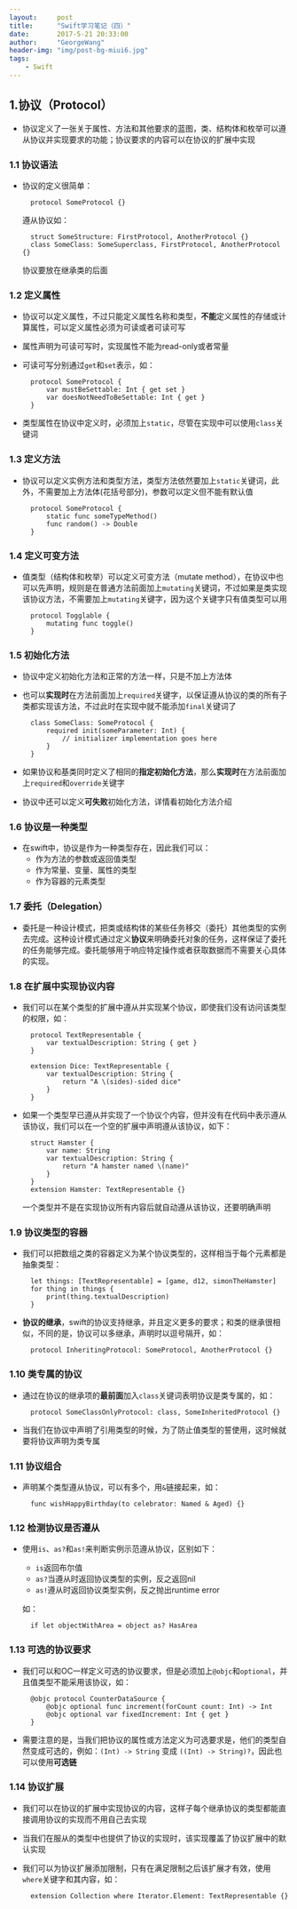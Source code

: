 ```yaml
---
layout:     post
title:      "Swift学习笔记（四）"
date:       2017-5-21 20:33:00
author:     "GeorgeWang"
header-img: "img/post-bg-miui6.jpg"
tags:
    - Swift
---
```


## 1.协议（Protocol）
* 协议定义了一张关于属性、方法和其他要求的蓝图，类、结构体和枚举可以遵从协议并实现要求的功能；协议要求的内容可以在协议的扩展中实现

### 1.1 协议语法
* 协议的定义很简单：

		protocol SomeProtocol {}
		
  遵从协议如：
  
  		struct SomeStructure: FirstProtocol, AnotherProtocol {}
  		class SomeClass: SomeSuperclass, FirstProtocol, AnotherProtocol {}
  		
  协议要放在继承类的后面
  
### 1.2 定义属性
* 协议可以定义属性，不过只能定义属性名称和类型，**不能**定义属性的存储或计算属性，可以定义属性必须为可读或者可读可写
* 属性声明为可读可写时，实现属性不能为read-only或者常量
* 可读可写分别通过`get`和`set`表示，如：

		protocol SomeProtocol {
    		var mustBeSettable: Int { get set }
    		var doesNotNeedToBeSettable: Int { get }
		}
		
* 类型属性在协议中定义时，必须加上`static`，尽管在实现中可以使用`class`关键词

### 1.3 定义方法
* 协议可以定义实例方法和类型方法，类型方法依然要加上`static`关键词，此外，不需要加上方法体(花括号部分)，参数可以定义但不能有默认值

		protocol SomeProtocol {
    		static func someTypeMethod()
    		func random() -> Double
		}
		
### 1.4 定义可变方法
* 值类型（结构体和枚举）可以定义可变方法（mutate method），在协议中也可以先声明，规则是在普通方法前面加上`mutating`关键词，不过如果是类实现该协议方法，不需要加上`mutating`关键字，因为这个关键字只有值类型可以用

		protocol Togglable {
    		mutating func toggle()
		}
		
### 1.5 初始化方法
* 协议中定义初始化方法和正常的方法一样，只是不加上方法体
* 也可以**实现时**在方法前面加上`required`关键字，以保证遵从协议的类的所有子类都实现该方法，不过此时在实现中就不能添加`final`关键词了

		class SomeClass: SomeProtocol {
    		required init(someParameter: Int) {
        		// initializer implementation goes here
    		}
		}
* 如果协议和基类同时定义了相同的**指定初始化方法**，那么**实现时**在方法前面加上`required`和`override`关键字
* 协议中还可以定义**可失败**初始化方法，详情看初始化方法介绍

### 1.6 协议是一种类型
* 在swift中，协议是作为一种类型存在，因此我们可以：
	* 作为方法的参数或返回值类型
	* 作为常量、变量、属性的类型
	* 作为容器的元素类型

### 1.7 委托（Delegation）
* 委托是一种设计模式，把类或结构体的某些任务移交（委托）其他类型的实例去完成。这种设计模式通过定义**协议**来明确委托对象的任务，这样保证了委托的任务能够完成。委托能够用于响应特定操作或者获取数据而不需要关心具体的实现。

### 1.8 在扩展中实现协议内容
* 我们可以在某个类型的扩展中遵从并实现某个协议，即使我们没有访问该类型的权限，如：

		protocol TextRepresentable {
    		var textualDescription: String { get }
		}
		
		extension Dice: TextRepresentable {
    		var textualDescription: String {
        		return "A \(sides)-sided dice"
    		}
		}
		
* 如果一个类型早已遵从并实现了一个协议个内容，但并没有在代码中表示遵从该协议，我们可以在一个空的扩展中声明遵从该协议，如下：

		struct Hamster {
    		var name: String
    		var textualDescription: String {
        		return "A hamster named \(name)"
    		}
		}
		extension Hamster: TextRepresentable {}
		
  一个类型并不是在实现协议所有内容后就自动遵从该协议，还要明确声明
  
### 1.9 协议类型的容器
* 我们可以把数组之类的容器定义为某个协议类型的，这样相当于每个元素都是抽象类型：

		let things: [TextRepresentable] = [game, d12, simonTheHamster]
		for thing in things {
    		print(thing.textualDescription)
		}
		
* **协议的继承**，swift的协议支持继承，并且定义更多的要求；和类的继承很相似，不同的是，协议可以多继承，声明时以逗号隔开，如：

		protocol InheritingProtocol: SomeProtocol, AnotherProtocol {}
		
### 1.10 类专属的协议
* 通过在协议的继承项的**最前面**加入`class`关键词表明协议是类专属的，如：

		protocol SomeClassOnlyProtocol: class, SomeInheritedProtocol {}
		
* 当我们在协议中声明了引用类型的时候，为了防止值类型的誓使用，这时候就要将协议声明为类专属

### 1.11 协议组合
* 声明某个类型遵从协议，可以有多个，用`&`链接起来，如：

		func wishHappyBirthday(to celebrator: Named & Aged) {}
		
### 1.12 检测协议是否遵从
* 使用`is`、`as?`和`as!`来判断实例示范遵从协议，区别如下：
	* `is`返回布尔值
	* `as?`当遵从时返回协议类型的实例，反之返回nil
	* `as!`遵从时返回协议类型实例，反之抛出runtime error
	
  如：
  
   		if let objectWithArea = object as? HasArea
   		
### 1.13 可选的协议要求
* 我们可以和OC一样定义可选的协议要求，但是必须加上`@objc`和`optional`，并且值类型不能采用该协议，如：

		@objc protocol CounterDataSource {
    		@objc optional func increment(forCount count: Int) -> Int
    		@objc optional var fixedIncrement: Int { get }
		}
		
* 需要注意的是，当我们把协议的属性或方法定义为可选要求是，他们的类型自然变成可选的，例如：`(Int) -> String` 变成 `((Int) -> String)?`，因此也可以使用**可选链**

### 1.14 协议扩展
* 我们可以在协议的扩展中实现协议的内容，这样子每个继承协议的类型都能直接调用协议的实现而不用自己去实现
* 当我们在服从的类型中也提供了协议的实现时，该实现覆盖了协议扩展中的默认实现
* 我们可以为协议扩展添加限制，只有在满足限制之后该扩展才有效，使用`where`关键字和其内容，如：

		extension Collection where Iterator.Element: TextRepresentable {}
